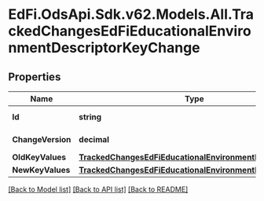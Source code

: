 # EdFi.OdsApi.Sdk.v62.Models.All.TrackedChangesEdFiEducationalEnvironmentDescriptorKeyChange

## Properties

Name | Type | Description | Notes
------------ | ------------- | ------------- | -------------
**Id** | **string** | Resource identifier | [optional] 
**ChangeVersion** | **decimal** | Change version | [optional] 
**OldKeyValues** | [**TrackedChangesEdFiEducationalEnvironmentDescriptorKey**](TrackedChangesEdFiEducationalEnvironmentDescriptorKey.md) |  | [optional] 
**NewKeyValues** | [**TrackedChangesEdFiEducationalEnvironmentDescriptorKey**](TrackedChangesEdFiEducationalEnvironmentDescriptorKey.md) |  | [optional] 

[[Back to Model list]](../README.md#documentation-for-models) [[Back to API list]](../README.md#documentation-for-api-endpoints) [[Back to README]](../README.md)

